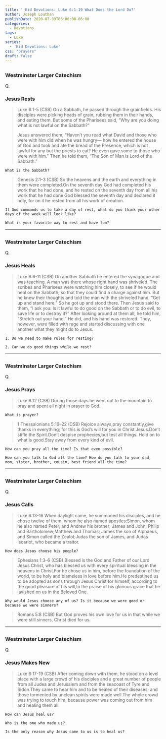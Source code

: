 ```yaml
---
title: ' Kid Devotions: Luke 6:1-19 What Does the Lord Do?'
author: Joseph Louthan
publishDate: 2020-07-09T06:00:00-06:00
categories:
  - Devotions
tags:
  - Luke
series:
  - 'Kid Devotions: Luke'
css: "prayers"
draft: false
---
```


## 

### Westminster Larger Catechism

Q.

### Jesus Rests

>Luke 6:1-5 (CSB) On a Sabbath, he passed through the grainfields. His disciples were picking heads of grain, rubbing them in their hands, and eating them. But some of the Pharisees said, “Why are you doing what is not lawful on the Sabbath?”
>
>Jesus answered them, “Haven’t you read what David and those who were with him did when he was hungry— how he entered the house of God and took and ate the bread of the Presence, which is not lawful for any but the priests to eat? He even gave some to those who were with him.” Then he told them, “The Son of Man is Lord of the Sabbath.”

```text
What is the Sabbath?
```

>Genesis 2:1–3 (CSB) So the heavens and the earth and everything in them were completed.On the seventh day God had completed his work that he had done, and he rested on the seventh day from all his work that he had done.God blessed the seventh day and declared it holy, for on it he rested from all his work of creation.

```text
If God commands us to take a day of rest, what do you think your other days of the week will look like?

What is your favorite way to rest and have fun?
```

---

## 

### Westminster Larger Catechism

Q.

### Jesus Heals

>Luke 6:6-11 (CSB) On another Sabbath he entered the synagogue and was teaching. A man was there whose right hand was shriveled. The scribes and Pharisees were watching him closely, to see if he would heal on the Sabbath, so that they could find a charge against him. But he knew their thoughts and told the man with the shriveled hand, “Get up and stand here.” So he got up and stood there. Then Jesus said to them, “I ask you: Is it lawful to do good on the Sabbath or to do evil, to save life or to destroy it?” After looking around at them all, he told him, “Stretch out your hand.” He did, and his hand was restored. They, however, were filled with rage and started discussing with one another what they might do to Jesus.

```text
1. Do we need to make rules for resting?

2. Can we do good things while we rest?
```

---

## 

### Westminster Larger Catechism

Q.

### Jesus Prays

>Luke 6:12 (CSB) During those days he went out to the mountain to pray and spent all night in prayer to God.

```text
What is prayer?
```

>1 Thessalonians 5:16–22 (CSB) Rejoice always,pray constantly,give thanks in everything; for this is God’s will for you in Christ Jesus.Don’t stifle the Spirit.Don’t despise prophecies,but test all things. Hold on to what is good.Stay away from every kind of evil.

```text
How can you pray all the time? Is that even possible?

How can you talk to God all the time? How do you talk to your dad, mom, sister, brother, cousin, best friend all the time?
```

---

## 

### Westminster Larger Catechism

Q.

### Jesus Calls

>Luke 6:13-16 When daylight came, he summoned his disciples, and he chose twelve of them, whom he also named apostles:Simon, whom he also named Peter, and Andrew his brother; James and John; Philip and Bartholomew;Matthew and Thomas; James the son of Alphaeus, and Simon called the Zealot;Judas the son of James, and Judas Iscariot, who became a traitor.

```text
How does Jesus choose his people?
```

>Ephesians 1:3–6 (CSB) Blessed is the God and Father of our Lord Jesus Christ, who has blessed us with every spiritual blessing in the heavens in Christ.For he chose us in him, before the foundation of the world, to be holy and blameless in love before him.He predestined us to be adopted as sons through Jesus Christ for himself, according to the good pleasure of his will,to the praise of his glorious grace that he lavished on us in the Beloved One.

```text
Why would Jesus choose any of us? Is it because we were good or because we were sinners?
```

>Romans 5:8 (CSB) But God proves his own love for us in that while we were still sinners, Christ died for us.

---

## 

### Westminster Larger Catechism

Q.

### Jesus Makes New

>Luke 6:17-19 (CSB) After coming down with them, he stood on a level place with a large crowd of his disciples and a great number of people from all Judea and Jerusalem and from the seacoast of Tyre and Sidon.They came to hear him and to be healed of their diseases; and those tormented by unclean spirits were made well.The whole crowd was trying to touch him, because power was coming out from him and healing them all.

```text
How can Jesus heal us?

Who is the one who made us?

Is the only reason why Jesus came to us is to heal us?
```
